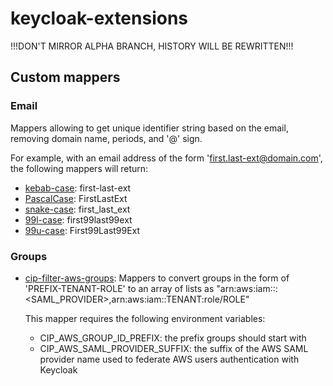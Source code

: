 # keycloak-extensions

!!!DON'T MIRROR ALPHA BRANCH, HISTORY WILL BE REWRITTEN!!!

## Custom mappers

### Email

Mappers allowing to get unique identifier string based on the email, removing domain name, periods, and '@' sign.

For example, with an email address of the form 'first.last-ext@domain.com', the following mappers will return:
-   [kebab-case](https://en.wiktionary.org/wiki/kebab_case): first-last-ext
-   [PascalCase](https://en.wiktionary.org/wiki/Pascal_case): FirstLastExt
-   [snake-case](https://en.wiktionary.org/wiki/snake_case): first_last_ext
-   [99l-case](#): first99last99ext
-   [99u-case](#): First99Last99Ext

### Groups

-   [cip-filter-aws-groups](src/cip-filter-aws-groups.js): Mappers to convert groups in the form of 'PREFIX-TENANT-ROLE' to an array of lists as "arn:aws:iam::<TENANT>:<SAML_PROVIDER>,arn:aws:iam::TENANT:role/ROLE"

    This mapper requires the following environment variables:

    -    CIP_AWS_GROUP_ID_PREFIX: the prefix groups should start with
    -    CIP_AWS_SAML_PROVIDER_SUFFIX: the suffix of the AWS SAML provider name used to federate AWS users authentication with Keycloak